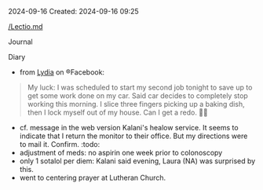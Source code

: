 2024-09-16
Created: 2024-09-16 09:25

[/Lectio.md](/Lectio.md)

Journal

Diary 
- from [Lydia](/Lydia.md) on ®Facebook:
> My luck: I was scheduled to start my second job tonight to save up to get some work done on my car. Said car decides to completely stop working this morning. I slice three fingers picking up a baking dish, then I lock myself out of my house. Can I get a redo. 🤦‍♀️


- cf. message in the web version Kalani's healow service. It seems to indicate that I return the monitor to their office. But my directions were to mail it. Confirm. :todo:
- adjustment of meds: no aspirin one week prior to colonoscopy
- only 1 sotalol per diem: Kalani said evening, Laura (NA) was surprised by this.
- went to centering prayer at Lutheran Church. 
